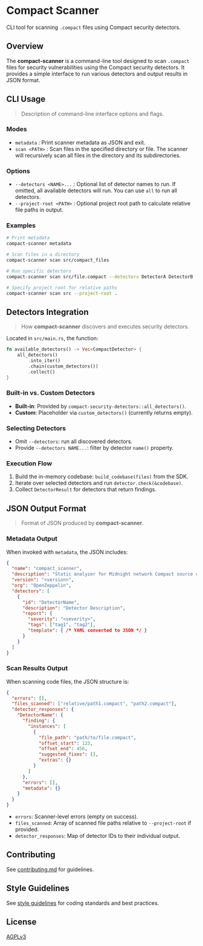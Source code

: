 # Compact Scanner

CLI tool for scanning `.compact` files using Compact security detectors.

## Overview

The **compact-scanner** is a command-line tool designed to scan `.compact` files for security vulnerabilities using the Compact security detectors. It provides a simple interface to run various detectors and output results in JSON format.

## CLI Usage

> Description of command-line interface options and flags.

### Modes

- `metadata` : Print scanner metadata as JSON and exit.
- `scan <PATH>` : Scan files in the specified directory or file. The scanner will recursively scan all files in the directory and its subdirectories.

### Options

- `--detectors <NAME>...` : Optional list of detector names to run. If omitted, all available detectors will run. You can use `all` to run all detectors.
- `--project-root <PATH>` : Optional project root path to calculate relative file paths in output.

### Examples

```bash
# Print metadata
compact-scanner metadata

# Scan files in a directory
compact-scanner scan src/compact_files

# Run specific detectors
compact-scanner scan src/file.compact --detectors DetectorA DetectorB

# Specify project root for relative paths
compact-scanner scan src --project-root .
```

## Detectors Integration

> How **compact-scanner** discovers and executes security detectors.

Located in `src/main.rs`, the function:
```rust
fn available_detectors() -> Vec<CompactDetector> {
    all_detectors()
        .into_iter()
        .chain(custom_detectors())
        .collect()
}
```

### Built-in vs. Custom Detectors
- **Built-in**: Provided by `compact-security-detectors::all_detectors()`.
- **Custom**: Placeholder via `custom_detectors()` (currently returns empty).

### Selecting Detectors
- Omit `--detectors`: run all discovered detectors.
- Provide `--detectors NAME...`: filter by detector `name()` property.

### Execution Flow
1. Build the in-memory codebase: `build_codebase(files)` from the SDK.
2. Iterate over selected detectors and run `detector.check(&codebase)`.
3. Collect `DetectorResult` for detectors that return findings.

## JSON Output Format

> Format of JSON produced by **compact-scanner**.

### Metadata Output

When invoked with `metadata`, the JSON includes:
```json
{
  "name": "compact_scanner",
  "description": "Static analyzer for Midnight network Compact source code files",
  "version": "<version>",
  "org": "OpenZeppelin",
  "detectors": [
    {
      "id": "DetectorName",
      "description": "Detector Description",
      "report": {
        "severity": "<severity>",
        "tags": ["tag1", "tag2"],
        "template": { /* YAML converted to JSON */ }
      }
    }
  ]
}
```

### Scan Results Output

When scanning code files, the JSON structure is:
```json
{
  "errors": [],
  "files_scanned": ["relative/path1.compact", "path2.compact"],
  "detector_responses": {
    "DetectorName": {
      "finding": {
        "instances": [
          {
            "file_path": "path/to/file.compact",
            "offset_start": 123,
            "offset_end": 456,
            "suggested_fixes": [],
            "extras": {}
          }
        ]
      },
      "errors": [],
      "metadata": {}
    }
  }
}
```

- `errors`: Scanner-level errors (empty on success).
- `files_scanned`: Array of scanned file paths relative to `--project-root` if provided.
- `detector_responses`: Map of detector IDs to their individual output.

## Contributing

See [contributing.md](../contributing.md) for guidelines.

## Style Guidelines

See [style guidelines](../style_guidelines.md) for coding standards and best practices.

## License

[AGPLv3](../LICENSE)

